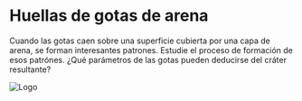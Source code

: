 
# Huellas de gotas de arena

Cuando las gotas caen sobre una superficie cubierta por una capa de arena, se forman interesantes patrones. Estudie el proceso de formación de esos patrónes. ¿Qué parámetros de las gotas pueden deducirse del cráter resultante?


![Logo](https://i.pinimg.com/736x/cf/8b/13/cf8b137fe90167a56ef1ef7fdc6b0a76.jpg
)

